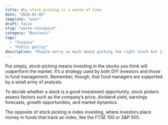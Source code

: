 ```yaml
---
title: Why stock picking is a waste of time
date: "2016-01-09"
template: "post"
draft: false
slug: "waste-stockpick"
category: "Business"
tags:
  - "finance"
  - "Public policy"
description: "People worry so much about picking the right stock but it is useless."
---
```

Put simply, stock-picking means investing in the stocks you think will outperform the market. It’s a strategy used by both DIY investors and those in fund management. Remember, though, that fund managers are supported by a small army of analysts.

To decide whether a stock is a good investment opportunity, stock pickers assess factors such as the company’s price, dividend yield, earnings forecasts, growth opportunities, and market dynamics.

The opposite of stock picking is index investing, where investors place money in funds that track an index, like the FTSE 100 or S&P 500.
